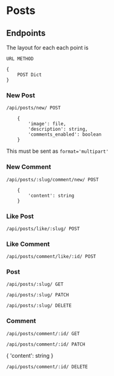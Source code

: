 # Posts 

## Endpoints

The layout for each each point is 

```URL METHOD```

```
{ 
    POST Dict 
}
```

### New Post

```/api/posts/new/ POST```

```
    {
        'image': file,
        'description': string,
        'comments_enabled': boolean
    }
```

This must be sent as `format='multipart'`

### New Comment 

```/api/posts/:slug/comment/new/ POST```

```
    {
        'content': string
    }
```

### Like Post

```/api/posts/like/:slug/ POST```

### Like Comment

```/api/posts/comment/like/:id/ POST```

### Post

```/api/posts/:slug/ GET```

```/api/posts/:slug/ PATCH```

```/api/posts/:slug/ DELETE```

### Comment

```/api/posts/comment/:id/ GET```

```/api/posts/comment/:id/ PATCH```

{
    'content': string
}

```/api/posts/comment/:id/ DELETE```
